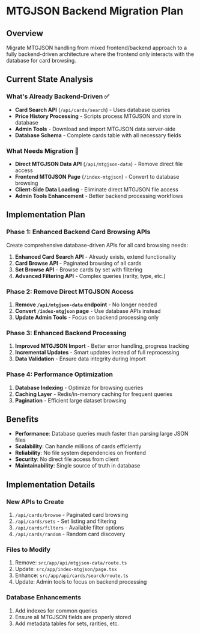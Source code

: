 # MTGJSON Backend Migration Plan

## Overview
Migrate MTGJSON handling from mixed frontend/backend approach to a fully backend-driven architecture where the frontend only interacts with the database for card browsing.

## Current State Analysis

### What's Already Backend-Driven ✅
- **Card Search API** (`/api/cards/search`) - Uses database queries
- **Price History Processing** - Scripts process MTGJSON and store in database
- **Admin Tools** - Download and import MTGJSON data server-side
- **Database Schema** - Complete cards table with all necessary fields

### What Needs Migration 🔄
- **Direct MTGJSON Data API** (`/api/mtgjson-data`) - Remove direct file access
- **Frontend MTGJSON Page** (`/index-mtgjson`) - Convert to database browsing
- **Client-Side Data Loading** - Eliminate direct MTGJSON file access
- **Admin Tools Enhancement** - Better backend processing workflows

## Implementation Plan

### Phase 1: Enhanced Backend Card Browsing APIs
Create comprehensive database-driven APIs for all card browsing needs:

1. **Enhanced Card Search API** - Already exists, extend functionality
2. **Card Browse API** - Paginated browsing of all cards
3. **Set Browse API** - Browse cards by set with filtering
4. **Advanced Filtering API** - Complex queries (rarity, type, etc.)

### Phase 2: Remove Direct MTGJSON Access
1. **Remove `/api/mtgjson-data` endpoint** - No longer needed
2. **Convert `/index-mtgjson` page** - Use database APIs instead
3. **Update Admin Tools** - Focus on backend processing only

### Phase 3: Enhanced Backend Processing
1. **Improved MTGJSON Import** - Better error handling, progress tracking
2. **Incremental Updates** - Smart updates instead of full reprocessing
3. **Data Validation** - Ensure data integrity during import

### Phase 4: Performance Optimization
1. **Database Indexing** - Optimize for browsing queries
2. **Caching Layer** - Redis/in-memory caching for frequent queries
3. **Pagination** - Efficient large dataset browsing

## Benefits
- **Performance**: Database queries much faster than parsing large JSON files
- **Scalability**: Can handle millions of cards efficiently
- **Reliability**: No file system dependencies on frontend
- **Security**: No direct file access from client
- **Maintainability**: Single source of truth in database

## Implementation Details

### New APIs to Create
1. `/api/cards/browse` - Paginated card browsing
2. `/api/cards/sets` - Set listing and filtering
3. `/api/cards/filters` - Available filter options
4. `/api/cards/random` - Random card discovery

### Files to Modify
1. Remove: `src/app/api/mtgjson-data/route.ts`
2. Update: `src/app/index-mtgjson/page.tsx`
3. Enhance: `src/app/api/cards/search/route.ts`
4. Update: Admin tools to focus on backend processing

### Database Enhancements
1. Add indexes for common queries
2. Ensure all MTGJSON fields are properly stored
3. Add metadata tables for sets, rarities, etc.
